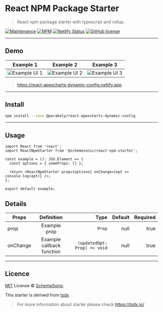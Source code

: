 # React NPM Package Starter

> React npm package starter with typescript and rollup.

[![Maintenance](https://img.shields.io/badge/Maintained%3F-yes-green.svg)](https://GitHub.com/schemesonic/react-npm-starter/graphs/commit-activity)
[![NPM](https://img.shields.io/npm/v/@paraboly/react-apexcharts-dynamic-config.svg)](https://www.npmjs.com/package/@schemesonic/react-npm-starter)
[![Netlify Status](https://api.netlify.com/api/v1/badges/ed06153b-5f15-4305-b897-22ed648b95ae/deploy-status)](https://app.netlify.com/sites/react-npm-starter/deploys)
[![GitHub license](https://img.shields.io/github/license/Naereen/StrapDown.js.svg)](https://github.com/Naereen/StrapDown.js/blob/master/LICENSE)

---

## Demo

| Example 1                                          |                     Example 2                      |                     Example 3                      |
| -------------------------------------------------- | :------------------------------------------------: | :------------------------------------------------: |
| ![Example UI 1](https://picsum.photos/id/1002/200) | ![Example UI 2](https://picsum.photos/id/1003/200) | ![Example UI 3](https://picsum.photos/id/1024/200) |

> https://react-apexcharts-dynamic-config.netlify.app

---

## Install

```bash
npm install --save @paraboly/react-apexcharts-dynamic-config
```

---

## Usage

```tsx
import React from 'react';
import ReactNpmStarter from '@schemesonic/react-npm-starter';

const example = (): JSX.Element => {
  const options = { someProps: [] };

  return <ReactNpmStarter prop={options} onChange={opt => console.log(opt)} />;
};

export default example;
```

## Details

| Props    |        Definition         |                         Type | Default | Required |
| -------- | :-----------------------: | ---------------------------: | ------: | -------: |
| prop     |       Example prop        |                       `Prop` |    null |     true |
| onChange | Example callback function | `(updatedOpt: Prop) => void` |    null |     true |

---

## Licence

[MIT](./LICENSE) License © [SchemeSonic](https://github.com/jaredpalmer/tsdx)

This starter is derived from [tsdx](https://github.com/jaredpalmer/tsdx)

> For more information about starter please check https://tsdx.io/
